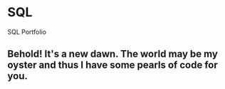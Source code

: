 # SQL
SQL Portfolio

## Behold! It's a new dawn. The world may be my oyster and thus I have some pearls of code for you.
